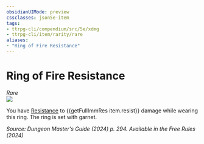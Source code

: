```yaml
---
obsidianUIMode: preview
cssclasses: json5e-item
tags:
- ttrpg-cli/compendium/src/5e/xdmg
- ttrpg-cli/item/rarity/rare
aliases: 
- "Ring of Fire Resistance"
---
```

# Ring of Fire Resistance
*Rare*  
![](3-Mechanics/CLI/items/img/ring-of-resistance.webp#right)


You have [Resistance](3-Mechanics/CLI/rules/variant-rules/resistance-xphb.md) to {{getFullImmRes item.resist}} damage while wearing this ring. The ring is set with garnet.

*Source: Dungeon Master's Guide (2024) p. 294. Available in the Free Rules (2024)*